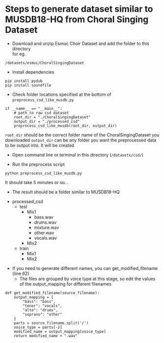# Steps to generate dataset similar to MUSDB18-HQ from Choral Singing Dataset

* Download and unzip Esmuc Choir Dataset and add the folder to this directory  
for eg.
```
/datasets/esmuc/ChoralSingingDataset
```

* Install dependencies
```
pip install pydub
pip install soundfile
```

* Check folder locations specified at the bottom of `preprocess_csd_like_musdb.py`

```
if __name__ == "__main__":
    # path to raw csd dataset
    root_dir = "./ChoralSingingDataset"
    output_dir = "./processed_csd"
    preprocess_csd_like_musdb(root_dir, output_dir)
```

`root_dir` should be the correct folder name of the ChoralSingingDataset you downloaded
`output_dir` can be any folder you want the preprocessed data to be output into. It will be created

* Open command line or terminal in this directory (`/datasets/csd/`)

* Run the preprocess script
```
python preprocess_csd_like_musdb.py
```

It should take 5 minutes or so...
* The result should be a folder similar to MUSDB18-HQ
- processed_csd
  - test
    - Mix1
      - bass.wav
      - drums.wav
      - mixture.wav
      - other.wav
      - vocals.wav
    - Mix2
  - train
    - Mix1
    - Mix2

* If you need to generate different names, you can get_modified_filename (line 62)
  * The files are grouped by voice type at this stage, so edit the values of the output_mapping for different filenames
```
def get_modified_filename(source_filename):
    output_mapping = {
        "bass": "bass",
        "tenor": "vocals",
        "alto": "drums",
        "soprano": "other"
    }
    parts = source_filename.split('/')
    voice_type = parts[-2]
    modified_name = output_mapping[voice_type] 
    return modified_name + ".wav"
```




